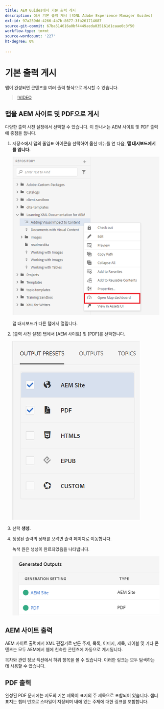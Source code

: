 ```yaml
---
title: AEM Guides에서 기본 출력 게시
description: 에서 기본 출력 게시 [!DNL Adobe Experience Manager Guides]
exl-id: 97a259dd-4266-4a7b-8677-3fa261714687
source-git-commit: 67ba514616a0bf4449aeda035161d1caae0c3f50
workflow-type: tm+mt
source-wordcount: '227'
ht-degree: 0%

---
```


# 기본 출력 게시

맵이 완성되면 콘텐츠를 여러 출력 형식으로 게시할 수 있습니다.

>[!VIDEO](https://video.tv.adobe.com/v/336662?quality=12&learn=on)

## 맵을 AEM 사이트 및 PDF으로 게시

다양한 출력 사전 설정에서 선택할 수 있습니다. 이 안내서는 AEM 사이트 및 PDF 출력에 중점을 둡니다.

1. 저장소에서 맵의 줄임표 아이콘을 선택하여 옵션 메뉴를 연 다음, **맵 대시보드에서 를 엽니다.**

   ![맵 대시보드에서 열기](images/lesson-9/map-dashboard-with-markings.png)

   맵 대시보드가 다른 탭에서 열립니다.

1. [출력 사전 설정] 탭에서 [AEM 사이트] 및 [PDF]를 선택합니다.

   ![출력 사전 설정](images/lesson-9/pdf-aem.png)

1. 선택 **생성.**

1. 생성된 출력의 상태를 보려면 출력 페이지로 이동합니다.

   녹색 원은 생성이 완료되었음을 나타냅니다.

   ![출력 생성 완료](images/lesson-9/green-circle.png)

## AEM 사이트 출력

AEM 사이트 출력에서 XML 편집기로 만든 주제, 목록, 이미지, 제목, 테이블 및 기타 콘텐츠는 모두 AEM에서 웹에 친숙한 콘텐츠에 자동으로 게시됩니다.

목차와 관련 정보 섹션에서 하위 항목을 볼 수 있습니다. 이러한 링크는 모두 탐색하는 데 사용할 수 있습니다.

## PDF 출력

완성된 PDF 문서에는 지도의 기본 제목이 표지의 주 제목으로 포함되어 있습니다. 챕터 표지는 챕터 번호로 스타일이 지정되며 내에 있는 주제에 대한 링크를 포함합니다.

